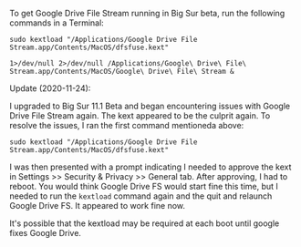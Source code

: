 To get Google Drive File Stream running in Big Sur beta, run the following commands in a Terminal:

```
sudo kextload "/Applications/Google Drive File Stream.app/Contents/MacOS/dfsfuse.kext"

1>/dev/null 2>/dev/null /Applications/Google\ Drive\ File\ Stream.app/Contents/MacOS/Google\ Drive\ File\ Stream &
```

Update (2020-11-24):

I upgraded to Big Sur 11.1 Beta and began encountering issues with Google Drive File Stream again. The kext appeared to be the culprit again. To resolve the issues, I ran the first command mentioneda above:
```
sudo kextload "/Applications/Google Drive File Stream.app/Contents/MacOS/dfsfuse.kext"
```
I was then presented with a prompt indicating I needed to approve the kext in Settings >> Security & Privacy >> General tab. After approving, I had to reboot. You would think Google Drive FS would start fine this time, but I needed to run the `kextload` command again and the quit and relaunch Google Drive FS. It appeared to work fine now.

It's possible that the kextload may be required at each boot until google fixes Google Drive.
